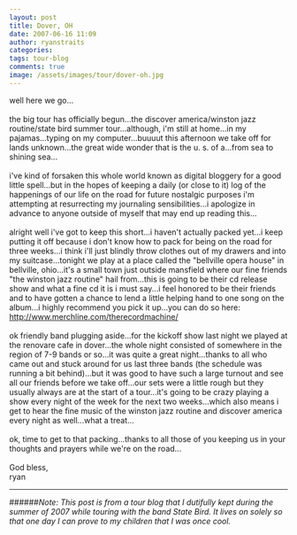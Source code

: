 ```yaml
---
layout: post
title: Dover, OH
date: 2007-06-16 11:09
author: ryanstraits
categories: 
tags: tour-blog
comments: true
image: /assets/images/tour/dover-oh.jpg
---
```


<!-- break -->

well here we go...<br /><br />the big tour has officially begun...the discover america/winston jazz routine/state bird summer tour...although, i'm still at home...in my pajamas...typing on my computer...buuuut this afternoon we take off for lands unknown...the great wide wonder that is the u. s. of a...from sea to shining sea...<br /><br />i've kind of forsaken this whole world known as digital bloggery for a good little spell...but in the hopes of keeping a daily (or close to it) log of the happenings of our life on the road for future nostalgic purposes i'm attempting at resurrecting my journaling sensibilities...i apologize in advance to anyone outside of myself that may end up reading this...<br /><br />alright well i've got to keep this short...i haven't actually packed yet...i keep putting it off because i don't know how to pack for being on the road for three weeks...i think i'll just blindly throw clothes out of my drawers and into my suitcase...tonight we play at a place called the "bellville opera house" in bellville, ohio...it's a small town just outside mansfield where our fine friends "the winston jazz routine" hail from...this is going to be their cd release show and what a fine cd it is i must say...i feel honored to be their friends and to have gotten a chance to lend a little helping hand to one song on the album...i highly recommend you pick it up...you can do so here: <a href="http://www.merchline.com/therecordmachine/">http://www.merchline.com/therecordmachine/</a><br /><br />ok friendly band plugging aside...for the kickoff show last night we played at the renovare cafe in dover...the whole night consisted of somewhere in the region of 7-9 bands or so...it was quite a great night...thanks to all who came out and stuck around for us last three bands (the schedule was running a bit behind)...but it was good to have such a large turnout and see all our friends before we take off...our sets were a little rough but they usually always are at the start of a tour...it's going to be crazy playing a show every night of the week for the next two weeks...which also means i get to hear the fine music of the winston jazz routine and discover america every night as well...what a treat...<br /><br />ok, time to get to that packing...thanks to all those of you keeping us in your thoughts and prayers while we're on the road...<br /><br />God bless,<br />ryan

---

######*Note: This post is from a tour blog that I dutifully kept during the summer of 2007 while touring with the band State Bird. It lives on solely so that one day I can prove to my children that I was once cool.*
